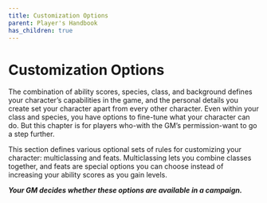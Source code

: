 ```yaml
---
title: Customization Options
parent: Player's Handbook
has_children: true
---
```


# Customization Options

The combination of ability scores, species, class, and background defines your character’s capabilities in the game, and the personal details you create set your character apart from every other character. Even within your class and species, you have options to fine-tune what your character can do. But this chapter is for players who-with the GM’s permission-want to go a step further.

This section defines various optional sets of rules for customizing your character: multiclassing and feats. Multiclassing lets you combine classes together, and feats are special options you can choose instead of increasing your ability scores as you gain levels. 

***Your GM decides whether these options are available in a campaign.***
